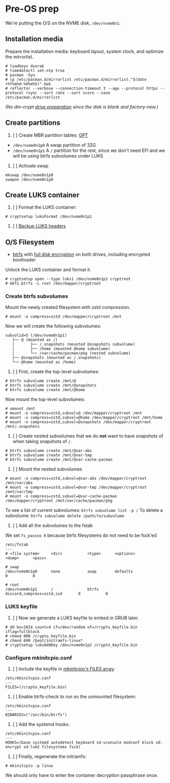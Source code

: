 # Pre-OS prep

We're putting the O/S on the NVME disk, `/dev/nvme0n1`.

## Installation media

Prepare the installation media: keyboard layout, system clock, and optimize the mirrorlist.

```
# loadkeys dvorak
# timedatectl set-ntp true
# pacman -Syu
# cp /etc/pacman.d/mirrorlist /etc/pacman.d/mirrorlist."$(date +%Y%m%d-%H%m%S)".bak
# reflector --verbose --connection-timeout 3 --age --protocol https --protocol rsync --sort rate --sort score --save /etc/pacman.d/mirrorlist
```

_(No dm-crypt [drive preparation](https://wiki.archlinux.org/index.php/Dm-crypt/Drive_preparation) since the disk is blank and factory-new.)_

## Create partitions

1. [ ] Create MBR partition tables: [GPT](https://wiki.archlinux.org/index.php/GPT)
  - `/dev/nvme0n1p0` A swap partition of 32G
  - `/dev/nvme0n1p1` A `/` partition for the rest, since we don't need EFI and we will be using btrfs subvolumes under LUKS

1. [ ] Activate swap

```
mkswap /dev/nvme0n1p0
swapon /dev/nvme0n1p0
```

## Create LUKS container

1. [ ] Format the LUKS container:

```
# cryptsetup luksFormat /dev/nvme0n1p1
```

1. [ ] [Backup LUKS headers](https://wiki.archlinux.org/index.php/Dm-crypt/Device_encryption#Backup_and_restore)

## O/S Filesystem

- [btrfs](https://wiki.archlinux.org/index.php/Btrfs) with [full disk encryption](https://wiki.archlinux.org/index.php/Dm-crypt/Encrypting_an_entire_system#Btrfs_subvolumes_with_swap) on both drives, including encrypted bootloader

Unlock the LUKS container and format it.

```
# cryptsetup open --type luks1 /dev/nvme0n1p1 cryptroot
# mkfs.btrfs -L root /dev/mapper/cryptroot
```

### Create btrfs subvolumes

Mount the newly created filesystem with zstd compression.

```
# mount -o compress=zstd /dev/mapper/cryptroot /mnt
```

Now we will create the following subvolumes:

```
subvolid=5 (/dev/nvme0n1p1)
   ├── @ (mounted as /)
   |       ├── /.snapshots (mounted @snapshots subvolume)
   |       ├── /home (mounted @home subvolume)
   |       └── /var/cache/pacman/pkg (nested subvolume)
   ├── @snapshots (mounted as /.snapshots)
   └── @home (mounted as /home)
```

1. [ ] First, create the top-level subvolumes:

```
# btrfs subvolume create /mnt/@
# btrfs subvolume create /mnt/@snapshots
# btrfs subvolume create /mnt/@home
```

Now mount the top-level subvolumes:

```
# umount /mnt
# mount -o compress=zstd,subvol=@ /dev/mapper/cryptroot /mnt
# mount -o compress=zstd,subvol=@home /dev/mapper/cryptroot /mnt/home
# mount -o compress=zstd,subvol=@snapshots /dev/mapper/cryptroot /mnt/.snapshots
```

1. [ ] Create nested subvolumes that we do **not** want to have snapshots of when taking snapshots of `/`.

```
# btrfs subvolume create /mnt/@var-abs
# btrfs subvolume create /mnt/@var-tmp
# btrfs subvolume create /mnt/@var-cache-pacman
```

1. [ ] Mount the nested subvolumes

```
# mount -o compress=zstd,subvol=@var-abs /dev/mapper/cryptroot /mnt/var/abs
# mount -o compress=zstd,subvol=@var-tmp /dev/mapper/cryptroot /mnt/var/tmp
# mount -o compress=zstd,subvol=@var-cache-pacman /dev/mapper/cryptroot /mnt/var/cache/pacman/pkg
```

To see a list of current subvolumes: `btrfs subvolume list -p /`
To delete a subvolume: `btrfs subvolume delete /path/to/subvolume`

1. [ ] Add all the subvolumes to the fstab

We set `fs_passno 0` because btrfs filesystems do not need to be fsck'ed

```
/etc/fstab
---
# <file system>     <dir>           <type>      <options>                       <dump>      <pass>

# swap
/dev/nvme0n1p0      none            swap        defaults                        0           0

# root
/dev/nvme0n1p1      /               btrfs       discard,compress=zstd,ssd       0           0
```

### LUKS keyfile

1. [ ] Now we generate a LUKS keyfile to embed in GRUB later.

```
# dd bs=1024 count=4 if=/dev/random of=/crypto_keyfile.bin iflag=fullblock
# chmod 000 /crypto_keyfile.bin
# chmod 600 /boot/initramfs-linux*
# cryptsetup luksAddKey /dev/nvme0n1p2 /crypto_keyfile.bin
```

### Configure mkinitcpio.conf

1. [ ] Include the keyfile in [mkinitcpio's FILES array](https://wiki.archlinux.org/index.php/Mkinitcpio#BINARIES_and_FILES):

```
/etc/mkinitcpio.conf
---
FILES=(/crypto_keyfile.bin)
```

1. [ ] Enable btrfs-check to run on the unmounted filesystem:

```
/etc/mkinitcpio.conf
---
BINARIES=("/usr/bin/btrfs")
```

1. [ ] Add the systemd hooks:

```
/etc/mkinitcpio.conf
---
HOOKS=(base systemd autodetect keyboard sd-vconsole modconf block sd-encrypt sd-lvm2 filesystems fsck)
```

1. [ ] Finally, regenerate the initramfs:

`# mkinitcpio -p linux`

We should only have to enter the container decryption passphrase once.

<!--- vim: nospell -->
